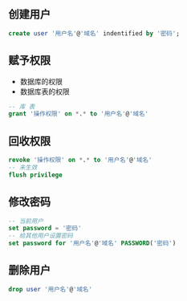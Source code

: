 ## 创建用户

```sql
create user '用户名'@'域名' indentified by '密码';
```

## 赋予权限

- 数据库的权限
- 数据库表的权限

```sql
-- 库 表
grant '操作权限' on *.* to '用户名'@'域名'
```

## 回收权限

```sql
revoke '操作权限' on *.* to '用户名'@'域名'
-- 未生效
flush privilege
```

## 修改密码

```sql
-- 当前用户
set password = '密码'
-- 给其他用户设置密码
set password for '用户名'@'域名' PASSWORD('密码')
```

## 删除用户

```sql
drop user '用户名'@'域名'
```